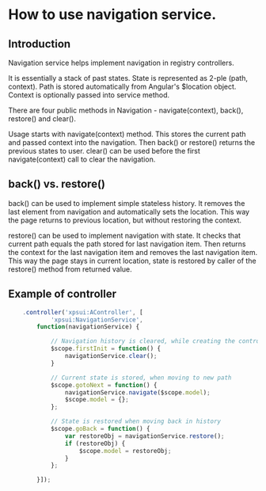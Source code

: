 # How to use navigation service.

## Introduction

Navigation service helps implement navigation in registry controllers.

It is essentially a stack of past states. State is represented as 2-ple (path, context).
Path is stored automatically from Angular's $location object. Context is optionally passed into service method.

There are four public methods in Navigation - navigate(context), back(), restore() and clear().

Usage starts with navigate(context) method. This stores the current path and passed context into the navigation.
Then back() or restore() returns the previous states to user. clear() can be used before 
the first navigate(context) call to clear the navigation.

## back() vs. restore()

back() can be used to implement simple stateless history. It removes the last element from navigation
and automatically sets the location. This way the page returns to previous location, but without
restoring the context.

restore() can be used to implement navigation with state. It checks that current path equals the path
stored for last navigation item. Then returns the context for the last navigation item and removes
the last navigation item. This way the page stays in current location, state is restored by caller of
the restore() method from returned value.

## Example of controller

```javascript
	.controller('xpsui:AController', [
			'xpsui:NavigationService',
		function(navigationService) {

			// Navigation history is cleared, while creating the controller for the first time.
			$scope.firstInit = function() {
				navigationService.clear();
			}

			// Current state is stored, when moving to new path
			$scope.gotoNext = function() {
				navigationService.navigate($scope.model);
				$scope.model = {};
			};

			// State is restored when moving back in history
			$scope.goBack = function() {
				var restoreObj = navigationService.restore();
				if (restoreObj) {
					$scope.model = restoreObj;
				}
			};

		}]);
```
